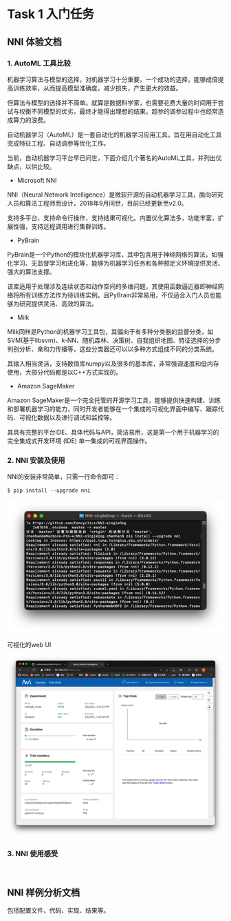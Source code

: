 # Task 1 入门任务

## NNI 体验文档

### 1. AutoML 工具比较
机器学习算法与模型的选择，对机器学习十分重要，一个成功的选择，能够成倍提高训练效率，从而提高模型准确度，减少损失，产生更大的效益。

但算法与模型的选择并不简单。就算是数据科学家，也需要花费大量的时间用于尝试与权衡不同模型的优劣，最终才能得出理想的结果。超参的调参过程中也经常造成算力的浪费。

自动机器学习（AutoML）是一套自动化的机器学习应用工具，旨在用自动化工具完成特征工程、自动调参等优化工作。

当前，自动机器学习平台早已问世，下面介绍几个著名的AutoML工具，并列出优缺点，以供比较。

* Microsoft NNI

NNI（Neural Network Intelligence）是微软开源的自动机器学习工具，面向研究人员和算法工程师而设计，2018年9月问世，目前已经更新至v2.0。

支持多平台，支持命令行操作，支持结果可视化。内置优化算法多，功能丰富，扩展性强，支持远程调用进行集群训练。

* PyBrain

PyBrain是一个Python的模块化机器学习库，其中包含用于神经网络的算法，如强化学习、无监督学习和进化等，能够为机器学习任务和各种预定义环境提供灵活、强大的算法支撑。

该库适用于处理涉及连续状态和动作空间的多维问题，其使用函数逼近器即神经网络将所有训练方法作为待训练实例。且PyBrain非常易用，不仅适合入门人员也能够为研究提供灵活、高效的算法。

* Milk

Milk同样是Python的机器学习工具包，其偏向于有多种分类器的监督分类，如SVM(基于libsvm)、k-NN、随机森林、决策树、自我组织地图、特征选择的分步判别分析、亲和力传播等，这些分类器还可以以多种方式组成不同的分类系统。

其输入相当灵活，支持数值库numpy以及很多的基本库，非常强调速度和低内存使用，大部分代码都是以C++方式实现的。

* Amazon SageMaker

Amazon SageMaker是一个完全托管的开源学习工具，能够提供快速构建、训练和部署机器学习的能力，同时开发者能够在一个集成的可视化界面中编写、跟踪代码、可视化数据以及进行调试和监控等。

其具有完整的平台IDE、具体代码与API，简洁易用，这是第一个用于机器学习的完全集成式开发环境 (IDE)  单一集成的可视界面操作。

### 2. NNI 安装及使用

NNI的安装非常简单，只需一行命令即可：

```
$ pip install --upgrade nni
```
![](./code/安装.jpg)

可视化的web UI

![](./code/使用.jpg)

### 3. NNI 使用感受

<br>

## NNI 样例分析文档

包括配置文件、代码、实现、结果等。

<br>
